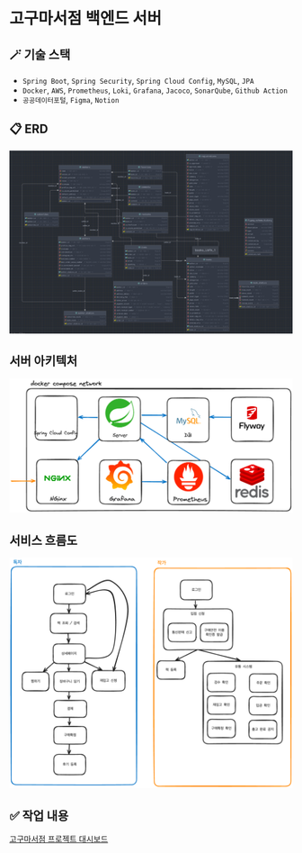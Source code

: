 # 고구마서점 백엔드 서버

## 🪄 기술 스택
- `Spring Boot`, `Spring Security`, `Spring Cloud Config`, `MySQL`, `JPA`
- `Docker`, `AWS`, `Prometheus`, `Loki`, `Grafana`, `Jacoco`, `SonarQube`, `Github Action`
- `공공데이터포털`, `Figma`, `Notion`

## 📋 ERD
![img_2.png](flow.png)

## 서버 아키텍처
![img.png](architecture.png)

## 서비스 흐름도
![img.png](erd.png)

## ✅ 작업 내용
[고구마서점 프로젝트 대시보드](https://github.com/users/onetuks/projects/2)
